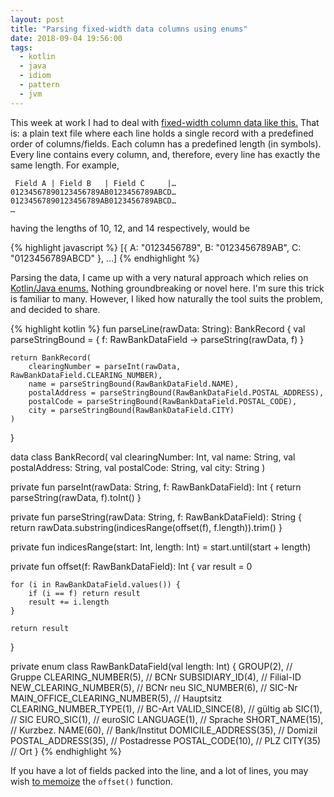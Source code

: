 ```yaml
---
layout: post
title: "Parsing fixed-width data columns using enums"
date: 2018-09-04 19:56:00
tags:
  - kotlin
  - java
  - idiom
  - pattern
  - jvm
---
```


This week at work I had to deal with [fixed-width column data like
this.](https://www.six-group.com/interbank-clearing/dam/downloads/bc-bank-master/bcbankenstamm) That
is: a plain text file where each line holds a single record with a predefined order of
columns/fields. Each column has a predefined length (in symbols). Every line contains every column,
and, therefore, every line has exactly the same length. For example,

```
 Field A | Field B   | Field C     |…
01234567890123456789AB0123456789ABCD…
01234567890123456789AB0123456789ABCD…
…
```

having the lengths of 10, 12, and 14 respectively, would be

{% highlight javascript %}
[{
    A: "0123456789",
    B: "0123456789AB",
    C: "0123456789ABCD"
}, …]
{% endhighlight %}

Parsing the data, I came up with a very natural approach which relies on [Kotlin/Java
enums.](https://kotlinlang.org/docs/reference/enum-classes.html#enum-classes) Nothing groundbreaking
or novel here. I'm sure this trick is familiar to many. However, I liked how naturally the tool
suits the problem, and decided to share.

{% highlight kotlin %}
fun parseLine(rawData: String): BankRecord {
    val parseStringBound = { f: RawBankDataField -> parseString(rawData, f) }

    return BankRecord(
        clearingNumber = parseInt(rawData, RawBankDataField.CLEARING_NUMBER),
        name = parseStringBound(RawBankDataField.NAME),
        postalAddress = parseStringBound(RawBankDataField.POSTAL_ADDRESS),
        postalCode = parseStringBound(RawBankDataField.POSTAL_CODE),
        city = parseStringBound(RawBankDataField.CITY)
    )
}

data class BankRecord(
    val clearingNumber: Int,
    val name: String,
    val postalAddress: String,
    val postalCode: String,
    val city: String
)

private fun parseInt(rawData: String, f: RawBankDataField): Int {
    return parseString(rawData, f).toInt()
}

private fun parseString(rawData: String, f: RawBankDataField): String {
    return rawData.substring(indicesRange(offset(f), f.length)).trim()
}

private fun indicesRange(start: Int, length: Int) = start.until(start + length)

private fun offset(f: RawBankDataField): Int {
    var result = 0

    for (i in RawBankDataField.values()) {
        if (i == f) return result
        result += i.length
    }

    return result
}

private enum class RawBankDataField(val length: Int) {
    GROUP(2),                       // Gruppe
    CLEARING_NUMBER(5),             // BCNr
    SUBSIDIARY_ID(4),               // Filial-ID
    NEW_CLEARING_NUMBER(5),         // BCNr neu
    SIC_NUMBER(6),                  // SIC-Nr
    MAIN_OFFICE_CLEARING_NUMBER(5), // Hauptsitz
    CLEARING_NUMBER_TYPE(1),        // BC-Art
    VALID_SINCE(8),                 // gültig ab
    SIC(1),                         // SIC
    EURO_SIC(1),                    // euroSIC
    LANGUAGE(1),                    // Sprache
    SHORT_NAME(15),                 // Kurzbez.
    NAME(60),                       // Bank/Institut
    DOMICILE_ADDRESS(35),           // Domizil
    POSTAL_ADDRESS(35),             // Postadresse
    POSTAL_CODE(10),                // PLZ
    CITY(35)                        // Ort
}
{% endhighlight %}

If you have a lot of fields packed into the line, and a lot of lines, you may wish [to
memoize](https://en.wikipedia.org/wiki/Memoization) the `offset()` function.
